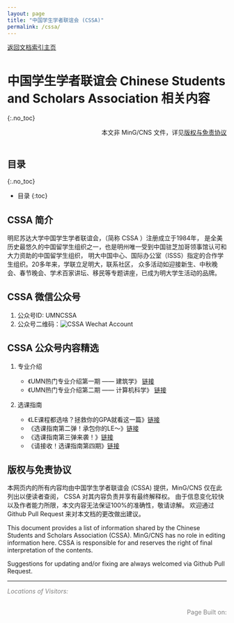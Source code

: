 ```yaml
---
layout: page
title: "中国学生学者联谊会 (CSSA)"
permalink: /cssa/
---
```


<!-- Global site tag (gtag.js) - Google Analytics -->
<script async src="https://www.googletagmanager.com/gtag/js?id=G-4DT3EE5Z3Q"></script>
<script>
  window.dataLayer = window.dataLayer || [];
  function gtag(){dataLayer.push(arguments);}
  gtag('js', new Date());

  gtag('config', 'G-4DT3EE5Z3Q');
</script>
<script data-ad-client="ca-pub-3457849876540251" async src="https://pagead2.googlesyndication.com/pagead/js/adsbygoogle.js"></script>

<div id="google_translate_element" style="float:right"></div>
<script>
function googleTranslateElementInit() {
  new google.translate.TranslateElement({pageLanguage: 'zh'}, 'google_translate_element');
}
</script>
<script async src="https://translate.google.com/translate_a/element.js?cb=googleTranslateElementInit"></script>

<div style="padding-bottom: 6px">
<a href="http://www.mingcns.org">返回文档索引主页</a>
</div>

# 中国学生学者联谊会 Chinese Students and Scholars Association 相关内容
{:.no_toc}

<div align="right">
本文非 MinG/CNS 文件，详见<a href="#版权与免责协议">版权与免责协议</a><br>
</div><br>

## 目录
{:.no_toc}

* 目录
{:toc}


## CSSA 简介
明尼苏达大学中国学生学者联谊会，（简称 CSSA ）注册成立于1984年，
是全美历史最悠久的中国留学生组织之一，也是明州唯一受到中国驻芝加哥领事馆认可和大力资助的中国留学生组织，
明大中国中心、国际办公室（ISSS）指定的合作学生组织。20多年来，学联立足明大，联系社区，
众多活动如迎接新生、中秋晚会、春节晚会、学术百家讲坛、移民等专题讲座，已成为明大学生活动的品牌。

## CSSA 微信公众号
1. 公众号ID: UMNCSSA
1. 公众号二维码：![CSSA Wechat Account](https://www.mingcns.org/images/cssa/CSSA_WeChat_QRcode.jpg)

## CSSA 公众号内容精选
1. 专业介绍
    * 《UMN热门专业介绍第一期 —— 建筑学》 [链接](https://mp.weixin.qq.com/s/V4drXaqbWXVVbYLo5cgmpQ)
    * 《UMN热门专业介绍第二期 —— 计算机科学》 [链接](https://mp.weixin.qq.com/s/6BS8mZ4m_IXWpkiLMXjH0A)

1. 选课指南
    * 《LE课程都选啥？拯救你的GPA就看这一篇》[链接](https://mp.weixin.qq.com/s/ME9Kggxbc8rsI8qybp9_-g)
    * 《选课指南第二弹！承包你的LE～》[链接](https://mp.weixin.qq.com/s/7gdKZqSKAvDn4MhmMVEUdg)
    * 《选课指南第三弹来袭！》[链接](https://mp.weixin.qq.com/s/N0wyTHZfxY_gD7gyz13MPw)
    * 《请接收！选课指南第四期》[链接](https://mp.weixin.qq.com/s/JOQLXEdmrhs1345kQv30eA)


## 版权与免责协议
本网页内的所有内容均由中国学生学者联谊会 (CSSA) 提供，MinG/CNS 仅在此列出以便读者查阅，
CSSA 对其内容负责并享有最终解释权。
由于信息变化较快以及作者能力所限，本文内容无法保证100%的准确性，敬请谅解。
欢迎通过 Github Pull Request 来对本文档的更改做出建议。

This document provides a list of information shared by the Chinese Students and Scholars
Association (CSSA). MinG/CNS has no role in editing information here. CSSA is responsible
for and reserves the right of final interpretation of the contents.

Suggestions for updating and/or fixing are always welcomed via Github Pull Request.


---

_<font color="grey">Locations of Visitors: </font>_
<div style="width: 50%; ">
<script type='text/javascript' id='clustrmaps' src='//cdn.clustrmaps.com/map_v2.js?cl=ffffff&w=a&t=tt&d=6dgA5xsRget7ciqINHnS-LTZ2Bt67OdMGfiecR3Qa-8&cmo=ff7a00&cmn=ff0000&ct=ffffff&co=2d78ad'></script>
</div><br>

<div align="right" style="color: grey">
Page Built on:
<i><script type="text/javascript"> document.write(document.lastModified); </script></i>
</div>
